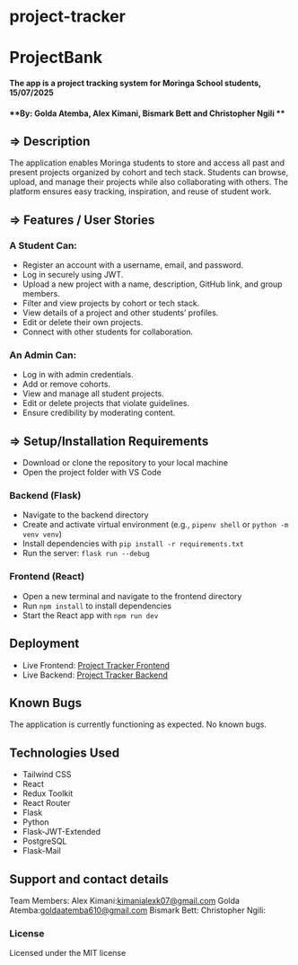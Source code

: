 # project-tracker
# ProjectBank

#### The app is a project tracking system for Moringa School students, 15/07/2025

#### **By: Golda Atemba, Alex Kimani, Bismark Bett and Christopher Ngili **

## => Description

The application enables Moringa students to store and access all past and present projects organized by cohort and tech stack. Students can browse, upload, and manage their projects while also collaborating with others. The platform ensures easy tracking, inspiration, and reuse of student work.

## => Features / User Stories

### A Student Can:

* Register an account with a username, email, and password.
* Log in securely using JWT.
* Upload a new project with a name, description, GitHub link, and group members.
* Filter and view projects by cohort or tech stack.
* View details of a project and other students’ profiles.
* Edit or delete their own projects.
* Connect with other students for collaboration.

### An Admin Can:

* Log in with admin credentials.
* Add or remove cohorts.
* View and manage all student projects.
* Edit or delete projects that violate guidelines.
* Ensure credibility by moderating content.

## => Setup/Installation Requirements

* Download or clone the repository to your local machine
* Open the project folder with VS Code

### Backend (Flask)

* Navigate to the backend directory
* Create and activate virtual environment (e.g., `pipenv shell` or `python -m venv venv`)
* Install dependencies with `pip install -r requirements.txt`
* Run the server: `flask run --debug`

### Frontend (React)

* Open a new terminal and navigate to the frontend directory
* Run `npm install` to install dependencies
* Start the React app with `npm run dev`

## Deployment

* Live Frontend: [Project Tracker Frontend](https://project-tracker-phgl.vercel.app/)
* Live Backend: [Project Tracker Backend](https://project-bank-db99.onrender.com)

## Known Bugs

The application is currently functioning as expected. No known bugs.

## Technologies Used

* Tailwind CSS
* React
* Redux Toolkit
* React Router
* Flask
* Python
* Flask-JWT-Extended
* PostgreSQL
* Flask-Mail

## Support and contact details
Team Members:
Alex Kimani:kimanialexk07@gmail.com
Golda Atemba:goldaatemba610@gmail.com
Bismark Bett:
Christopher Ngili:

### License

Licensed under the MIT license
